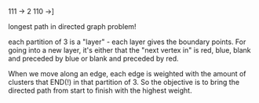111 -> 2
110 ->]



longest path in directed graph problem!

each partition of 3 is a "layer" - each layer gives the boundary points. For going into a new layer, it's either that the "next vertex in" is red, blue, blank and preceded by blue or blank and preceded by red.

When we move along an edge, each edge is weighted with the amount of clusters that END(!) in that partition of 3. So the objective is to bring the directed path from start to finish with the highest weight.